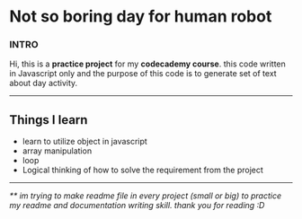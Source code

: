# Not so boring day for human robot

### INTRO

Hi, this is a **practice project** for my **codecademy course**. this code written in Javascript only and the purpose of this code is to generate set of text about day activity. 

---

## Things I learn

- learn to utilize object in javascript
- array manipulation
- loop
- Logical thinking of how to solve the requirement from the project

---

_\*\* im trying to make readme file in every project (small or big) to practice my readme and documentation writing skill. thank you for reading :D_
